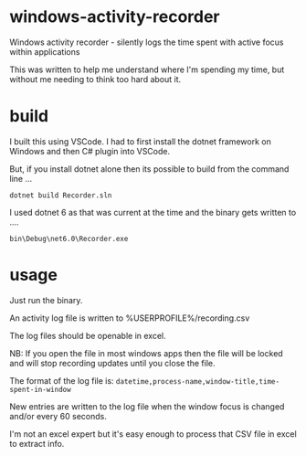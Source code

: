# windows-activity-recorder

Windows activity recorder - silently logs the time spent with active focus within applications

This was written to help me understand where I'm spending my time, but without me needing to think too hard about it.

# build

I built this using VSCode.  I had to first install the dotnet framework on Windows and then C# plugin into VSCode. 

But, if you install dotnet alone then its possible to build from the command line ...

`
dotnet build Recorder.sln
`

I used dotnet 6 as that was current at the time and the binary gets written to ....

`
bin\Debug\net6.0\Recorder.exe
`


# usage

Just run the binary.

An activity log file is written to %USERPROFILE%/recording.csv

The log files should be openable in excel.

NB: If you open the file in most windows apps then the file will be locked and will stop recording updates until you close the file.

The format of the log file is:    `datetime,process-name,window-title,time-spent-in-window`

New entries are written to the log file when the window focus is changed and/or every 60 seconds.

I'm not an excel expert but it's easy enough to process that CSV file in excel to extract info.